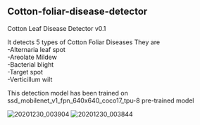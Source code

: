## Cotton-foliar-disease-detector

Cotton Leaf Disease Detector v0.1 

It detects 5 types of Cotton Foliar Diseases 
They are     
-Alternaria leaf spot    
-Areolate Mildew   
-Bacterial blight   
-Target spot    
-Verticillum wilt

This detection model has been trained on ssd_mobilenet_v1_fpn_640x640_coco17_tpu-8 pre-trained model 


![20201230_003904](https://user-images.githubusercontent.com/44551506/122682586-059aa100-d218-11eb-82a6-fafba763f5ae.jpg)
![20201230_003844](https://user-images.githubusercontent.com/44551506/122682555-d126e500-d217-11eb-85a3-3c94ddd87b18.jpg)


